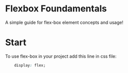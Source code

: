 # Flexbox Foundamentals

A simple guide for flex-box element concepts and usage!

# Start

To use flex-box in your project add this line in css file:

```css
    display: flex;
```
